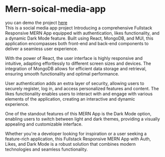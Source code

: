 # Mern-soical-media-app
you can demo the project [here](https://mern-social-media2.vercel.app/)
<br>
This is a social media app project
Introducing a comprehensive Fullstack Responsive MERN App equipped with authentication, likes functionality, and a dynamic Dark Mode feature. Built using React, MongoDB, and MUI, this application encompasses both front-end and back-end components to deliver a seamless user experience.

With the power of React, the user interface is highly responsive and intuitive, adapting effortlessly to different screen sizes and devices. The integration of MongoDB allows for efficient data storage and retrieval, ensuring smooth functionality and optimal performance.

User authentication adds an extra layer of security, allowing users to securely register, log in, and access personalized features and content. The likes functionality enables users to interact with and engage with various elements of the application, creating an interactive and dynamic experience.

One of the standout features of this MERN App is the Dark Mode option, enabling users to switch between light and dark themes, providing a visually appealing and customizable interface.

Whether you're a developer looking for inspiration or a user seeking a feature-rich application, this Fullstack Responsive MERN App with Auth, Likes, and Dark Mode is a robust solution that combines modern technologies and seamless functionality.
